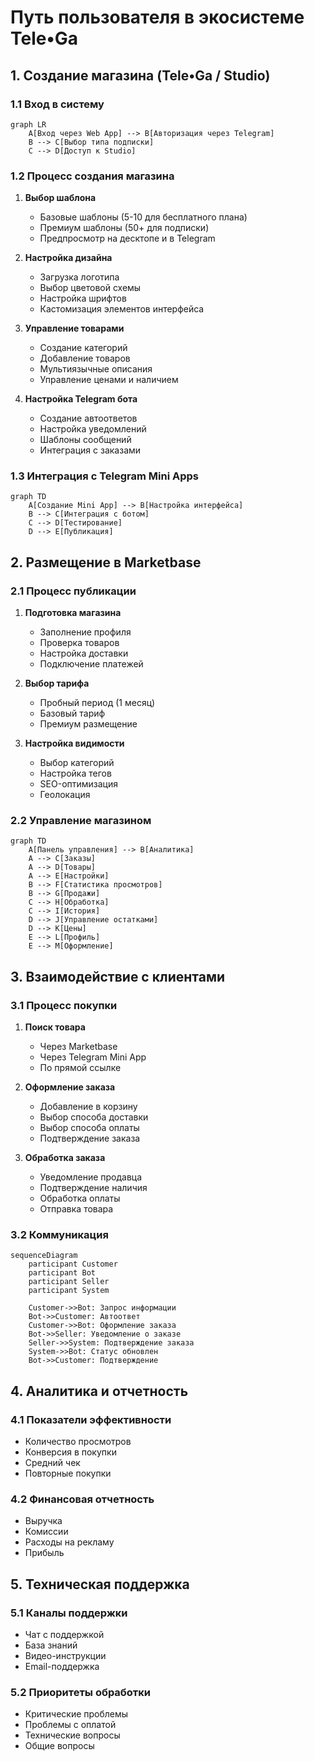 # Путь пользователя в экосистеме Tele•Ga

## 1. Создание магазина (Tele•Ga / Studio)

### 1.1 Вход в систему
```mermaid
graph LR
    A[Вход через Web App] --> B[Авторизация через Telegram]
    B --> C[Выбор типа подписки]
    C --> D[Доступ к Studio]
```

### 1.2 Процесс создания магазина
1. **Выбор шаблона**
   - Базовые шаблоны (5-10 для бесплатного плана)
   - Премиум шаблоны (50+ для подписки)
   - Предпросмотр на десктопе и в Telegram

2. **Настройка дизайна**
   - Загрузка логотипа
   - Выбор цветовой схемы
   - Настройка шрифтов
   - Кастомизация элементов интерфейса

3. **Управление товарами**
   - Создание категорий
   - Добавление товаров
   - Мультиязычные описания
   - Управление ценами и наличием

4. **Настройка Telegram бота**
   - Создание автоответов
   - Настройка уведомлений
   - Шаблоны сообщений
   - Интеграция с заказами

### 1.3 Интеграция с Telegram Mini Apps
```mermaid
graph TD
    A[Создание Mini App] --> B[Настройка интерфейса]
    B --> C[Интеграция с ботом]
    C --> D[Тестирование]
    D --> E[Публикация]
```

## 2. Размещение в Marketbase

### 2.1 Процесс публикации
1. **Подготовка магазина**
   - Заполнение профиля
   - Проверка товаров
   - Настройка доставки
   - Подключение платежей

2. **Выбор тарифа**
   - Пробный период (1 месяц)
   - Базовый тариф
   - Премиум размещение

3. **Настройка видимости**
   - Выбор категорий
   - Настройка тегов
   - SEO-оптимизация
   - Геолокация

### 2.2 Управление магазином
```mermaid
graph TD
    A[Панель управления] --> B[Аналитика]
    A --> C[Заказы]
    A --> D[Товары]
    A --> E[Настройки]
    B --> F[Статистика просмотров]
    B --> G[Продажи]
    C --> H[Обработка]
    C --> I[История]
    D --> J[Управление остатками]
    D --> K[Цены]
    E --> L[Профиль]
    E --> M[Оформление]
```

## 3. Взаимодействие с клиентами

### 3.1 Процесс покупки
1. **Поиск товара**
   - Через Marketbase
   - Через Telegram Mini App
   - По прямой ссылке

2. **Оформление заказа**
   - Добавление в корзину
   - Выбор способа доставки
   - Выбор способа оплаты
   - Подтверждение заказа

3. **Обработка заказа**
   - Уведомление продавца
   - Подтверждение наличия
   - Обработка оплаты
   - Отправка товара

### 3.2 Коммуникация
```mermaid
sequenceDiagram
    participant Customer
    participant Bot
    participant Seller
    participant System
    
    Customer->>Bot: Запрос информации
    Bot->>Customer: Автоответ
    Customer->>Bot: Оформление заказа
    Bot->>Seller: Уведомление о заказе
    Seller->>System: Подтверждение заказа
    System->>Bot: Статус обновлен
    Bot->>Customer: Подтверждение
```

## 4. Аналитика и отчетность

### 4.1 Показатели эффективности
- Количество просмотров
- Конверсия в покупки
- Средний чек
- Повторные покупки

### 4.2 Финансовая отчетность
- Выручка
- Комиссии
- Расходы на рекламу
- Прибыль

## 5. Техническая поддержка

### 5.1 Каналы поддержки
- Чат с поддержкой
- База знаний
- Видео-инструкции
- Email-поддержка

### 5.2 Приоритеты обработки
- Критические проблемы
- Проблемы с оплатой
- Технические вопросы
- Общие вопросы 